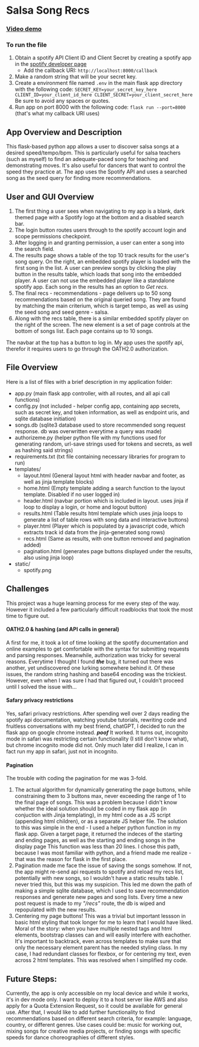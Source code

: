 # **Salsa Song Recs** 
### [Video demo](https://youtu.be/5BVYp-aCEqI)

### To run the file
1. Obtain a spotify API Client ID and Client Secret by creating a spotify app in the [spotify developer page](https://developer.spotify.com)
	- Add the callback URI: `http://localhost:8000/callback`
2. Make a random string that will be your secret key.
3. Create a environment file named `.env` in the main flask app directory with the following code:
`
SECRET_KEY=your_secret_key_here
CLIENT_ID=your_client_id_here
CLIENT_SECRET=your_client_secret_here
`
Be sure to avoid any spaces or quotes.
4. Run app on port 8000 with the following code: `flask run --port=8000` (that's what my callback URI uses)

## App Overview and Description

This flask-based python app allows a user to discover salsa songs at a desired speed/tempo/bpm. This is particularly useful for salsa teachers (such as myself) to find an adequate-paced song for teaching and demonstrating moves. It's also useful for dancers that want to control the speed they practice at. The app uses the Spotify API and uses a searched song as the seed query for finding more recommendations. 

## User and GUI Overview
1. The first thing a user sees when navigating to my app is a blank, dark themed page with a Spotify logo at the bottom and a disabled search bar. 
2. The login button routes users through to the spotify account login and scope permissions checkpoint. 
3. After logging in and granting permission, a user can enter a song into the search field. 
4. The results page shows a table of the top 10 track results for the user's song query. On the right, an embedded spotify player is loaded with the first song in the list. A user can preview songs by clicking the play button in the results table, which loads that song into the embedded player. A user can not use the embedded player like a standalone spotify app. Each song in the results has an option to *Get recs*. 
5. The final recs - recommendations - page delivers up to 50 song recommendations based on the original queried song. They are found by matching the main criterium, which is target tempo, as well as using the seed song and seed genre - salsa.
6. Along with the recs table, there is a similar embedded spotify player on the right of the screen. The new element is a set of page controls at the bottom of songs list. Each page contains up to 10 songs.

The navbar at the top has a button to log in. My app uses the spotify api, therefor it requires users to go through the OATH2.0 authorization. 

## File Overview
Here is a list of files with a brief description in my application folder:
- app.py	(main flask app controller, with all routes, and all api call functions)
- config.py	(not included - helper config app, containing app secrets, such as secret key, and token information, as well as endpoint uris, and sqlite database initiation)
- songs.db	(sqlite3 database used to store recommended song request response. db was overwritten everytime a query was made) 
- authorizeme.py	(helper python file with my functions used for generating random, url-save strings used for tokens and secrets, as well as hashing said strings)
- requirements.txt	(txt file containing necessary libraries for program to run)
- templates/
	- layout.html	(General layout html with header navbar and footer, as well as jinja template blocks)
	- home.html	(Empty template adding a search function to the layout template. Disabled if no user logged in)
	- header.html	(navbar portion which is included in layout. uses jinja if loop to display a login, or home and logout button)
	- results.html	(Table results html template which uses jinja loops to generate a list of table rows with song data and interactive buttons)
	- player.html	(Player which is populated by a javascript code, which extracts track id data from the jinja-generated song rows)
	- recs.html	(Same as results, with one button removed and pagination added)
	- pagination.html	(generates page buttons displayed under the results, also using jinja loop)
- static/
	- spotify.png


## Challenges

This project was a huge learning process for me every step of the way. However it included a few particularly difficult roadblocks that took the most time to figure out. 

#### OATH2.0 & hashing (and API calls in general)
A first for me, it took a lot of time looking at the spotify documentation and online examples to get comfortable with the syntax for submitting requests and parsing responses. 
Meanwhile, authorization was tricky for several reasons. Everytime I thought I found ***the*** bug, it turned out there was another, yet undiscovered one lurking somewhere behind it. Of these issues, the random string hashing and base64 encoding was the trickiest. However, even when I was sure I had that figured out, I couldn't proceed until I solved the issue with...

#### Safary privacy restrictions
Yes, safari privacy restrictions. After spending well over 2 days reading the spotify api documentation, watching youtube tutorials, rewriting code and fruitless conversations with my best friend, chatGPT, I decided to run the flask app on google chrome instead. ***poof*** It worked. It turns out, incognito mode in safari was restricting certain functionality (I still don't know what), but chrome incognito mode did not. Only much later did I realize, I can in fact run my app in safari, just not in incognito. 

#### Pagination
The trouble with coding the pagination for me was 3-fold. 

1. The actual algorithm for dynamically generating the page buttons, while constraining them to 3 buttons max, never exceeding the range of 1 to the final page of songs. This was a problem because I didn't know whether the ideal solution should be coded in my flask app (in conjuction with Jinja templating), in my html code as a JS script (appending html children), or as a separate JS helper file. The solution to this was simple in the end - I used a helper python function in my flask app. Given a target page, it returned the indeces of the starting and ending pages, as well as the starting and ending songs in the display page This function was less than 20 lines. I chose this path, because I was most familiar with python, and a friend made me realize - that was the reason for flask in the first place. 
2.  Pagination made me face the issue of saving the songs somehow. If not, the app might re-send api requests to spotify and reload my recs list, potentially with new songs, so I wouldn't have a static results table. I never tried this, but this was my suspicion. This led me down the path of making a simple sqlite database, which I used to save recommendation responses and generate new pages and song lists. Every time a new post request is made to my *"/recs"* route, the db is wiped and repopulated with the new results.
3. Centering my page buttons! This was a trivial but important lessson in basic html styling that took longer for me to learn that I would have liked. Moral of the story: when you have multiple nested tags and html elements, bootstrap classes can and will easily interfere with eachother. It's important to backtrack, even across templates to make sure that only the necessary element parent has the needed styling class. In my case, I had redundant classes for flexbox, or for centering my text, even across 2 html templates. This was resolved when I simplified my code.

## Future Steps:
Currently, the app is only accessible on my local device and while it works, it's in dev mode only. I want to deploy it to a host server like AWS and also apply for a Quota Extension Request, so it could be available for general use. After that, I would like to add further functionality to find recommendations based on different search criteria, for example: language, country, or different genres. Use cases could be: music for working out, mixing songs for creative media projects, or finding songs with specific speeds for dance choreographies of different styles. 
